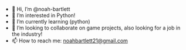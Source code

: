 - 👋 Hi, I’m @noah-bartlett
- 👀 I’m interested in Python!
- 🌱 I’m currently learning (python)
- 💞️ I’m looking to collaborate on game projects, also looking for a job in the industry!
- 📫 How to reach me: noahbartlett21@gmail.com

<!---
noah-bartlett/noah-bartlett is a ✨ special ✨ repository because its `README.md` (this file) appears on your GitHub profile.
You can click the Preview link to take a look at your changes.
--->
